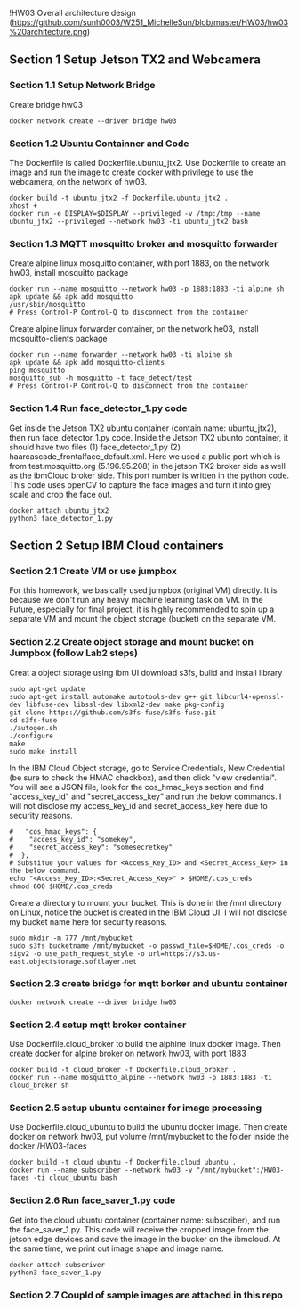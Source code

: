 !HW03 Overall architecture design (https://github.com/sunh0003/W251_MichelleSun/blob/master/HW03/hw03%20architecture.png)
## Section 1 Setup Jetson TX2 and Webcamera
### Section 1.1 Setup Network Bridge
Create bridge hw03
```
docker network create --driver bridge hw03
```
### Section 1.2 Ubuntu Containner and Code
The Dockerfile is called Dockerfile.ubuntu_jtx2. Use Dockerfile to create an image and run the image to create docker with privilege to use the webcamera, on the network of hw03.
```
docker build -t ubuntu_jtx2 -f Dockerfile.ubuntu_jtx2 .
xhost +
docker run -e DISPLAY=$DISPLAY --privileged -v /tmp:/tmp --name ubuntu_jtx2 --privileged --network hw03 -ti ubuntu_jtx2 bash
```
### Section 1.3 MQTT mosquitto broker and mosquitto forwarder

Create alpine linux mosquitto container, with port 1883, on the network hw03, install mosquitto package
```
docker run --name mosquitto --network hw03 -p 1883:1883 -ti alpine sh
apk update && apk add mosquitto
/usr/sbin/mosquitto
# Press Control-P Control-Q to disconnect from the container
```
Create alpine linux forwarder container, on the network he03, install mosquitto-clients package
```
docker run --name forwarder --network hw03 -ti alpine sh
apk update && apk add mosquitto-clients
ping mosquitto
mosquitto_sub -h mosquitto -t face_detect/test
# Press Control-P Control-Q to disconnect from the container
```
### Section 1.4 Run face_detector_1.py code
Get inside the Jetson TX2 ubuntu container (contain name: ubuntu_jtx2), then run face_detector_1.py code.
Inside the Jetson TX2 ubunto container, it should have two files (1) face_detector_1.py (2) haarcascade_frontalface_default.xml. Here we used a public port which is from test.mosquitto.org (5.196.95.208) in the jetson TX2 broker side as well as the ibmCloud broker side. This port number is written in the python code. This code uses openCV to capture the face images and turn it into grey scale and crop the face out. 
```
docker attach ubuntu_jtx2
python3 face_detector_1.py
```
## Section 2 Setup IBM Cloud containers 
### Section 2.1 Create VM or use jumpbox
For this homework, we basically used jumpbox (original VM) directly. It is because we don't run any heavy machine learning task on VM. In the Future, especially for final project, it is highly recommended to spin up a separate VM and mount the object storage (bucket) on the separate VM. 
### Section 2.2 Create object storage and mount bucket on Jumpbox (follow Lab2 steps)
Creat a object storage using ibm UI
download s3fs, bulid and install library
```
sudo apt-get update
sudo apt-get install automake autotools-dev g++ git libcurl4-openssl-dev libfuse-dev libssl-dev libxml2-dev make pkg-config
git clone https://github.com/s3fs-fuse/s3fs-fuse.git
cd s3fs-fuse
./autogen.sh
./configure
make
sudo make install
```
In the IBM Cloud Object storage, go to Service Credentials, New Credential (be sure to check the HMAC checkbox), and then click "view credential". You will see a JSON file, look for the cos_hmac_keys section and find "access_key_id" and "secret_access_key" and run the below commands. I will not disclose my access_key_id and secret_access_key here due to security reasons. 
```
#   "cos_hmac_keys": {
#    "access_key_id": "somekey",
#    "secret_access_key": "somesecretkey"
#  },
# Substitue your values for <Access_Key_ID> and <Secret_Access_Key> in the below command.
echo "<Access_Key_ID>:<Secret_Access_Key>" > $HOME/.cos_creds
chmod 600 $HOME/.cos_creds
```
Create a directory to mount your bucket. This is done in the /mnt directory on Linux, notice the bucket is created in the IBM Cloud UI. 
I will not disclose my bucket name here for security reasons. 
```
sudo mkdir -m 777 /mnt/mybucket
sudo s3fs bucketname /mnt/mybucket -o passwd_file=$HOME/.cos_creds -o sigv2 -o use_path_request_style -o url=https://s3.us-east.objectstorage.softlayer.net
```

### Section 2.3 create bridge for mqtt borker and ubuntu container
```
docker network create --driver bridge hw03
```
### Section 2.4 setup mqtt broker container
Use Dockerfile.cloud_broker to build the alphine linux docker image. Then create docker for alpine broker on network hw03, with port 1883
```
docker build -t cloud_broker -f Dockerfile.cloud_broker .
docker run --name mosquitto_alpine --network hw03 -p 1883:1883 -ti cloud_broker sh 
```
### Section 2.5 setup ubuntu container for image processing
Use Dockerfile.cloud_ubuntu to build the ubuntu docker image. Then create docker on network hw03, put volume /mnt/mybucket to the folder inside the docker /HW03-faces
```
docker build -t cloud_ubuntu -f Dockerfile.cloud_ubuntu .
docker run --name subscriber --network hw03 -v "/mnt/mybucket":/HW03-faces -ti cloud_ubuntu bash
```
 
### Section 2.6 Run face_saver_1.py code
Get into the cloud ubuntu container (container name: subscriber), and run the face_saver_1.py. This code will receive the cropped image from the jetson edge devices and save the image in the bucker on the ibmcloud. At the same time, we print out image shape and image name. 
```
docker attach subscriver
python3 face_saver_1.py
```

### Section 2.7 Coupld of sample images are attached in this repo
